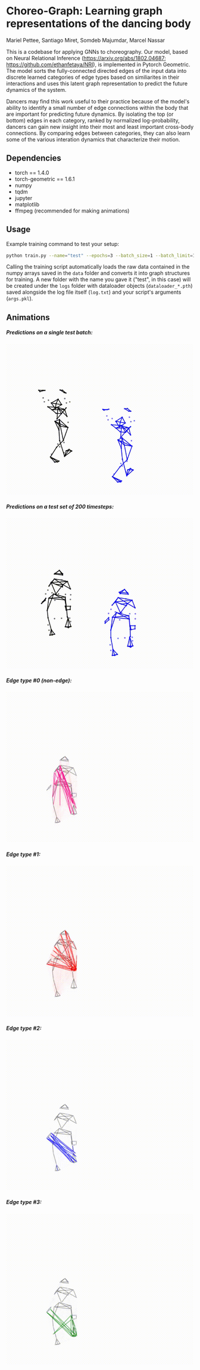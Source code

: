 # Choreo-Graph: Learning graph representations of the dancing body
Mariel Pettee, Santiago Miret, Somdeb Majumdar, Marcel Nassar 

This is a codebase for applying GNNs to choreography. Our model, based on Neural Relational Inference (https://arxiv.org/abs/1802.04687; https://github.com/ethanfetaya/NRI), is implemented in Pytorch Geometric. The model sorts the fully-connected directed edges of the input data into discrete learned categories of edge types based on similiarites in their interactions and uses this latent graph representation to predict the future dynamics of the system. 

Dancers may find this work useful to their practice because of the model's ability to identify a small number of edge connections within the body that are important for predicting future dynamics. By isolating the top (or bottom) edges in each category, ranked by normalized log-probability, dancers can gain new insight into their most and least important cross-body connections. By comparing edges between categories, they can also learn some of the various interation dynamics that characterize their motion.

## Dependencies
- torch == 1.4.0
- torch-geometric == 1.6.1
- numpy
- tqdm
- jupyter
- matplotlib
- ffmpeg (recommended for making animations)

## Usage
Example training command to test your setup:

```bash
python train.py --name="test" --epochs=3 --batch_size=1 --batch_limit=1 --node_embedding_dim=36 --seq_len=10 --predicted_timesteps=2
```

Calling the training script automatically loads the raw data contained in the numpy arrays saved in the `data` folder and converts it into graph structures for training. A new folder with the name you gave it ("test", in this case) will be created under the `logs` folder with dataloader objects (`dataloader_*.pth`) saved alongside the log file itself (`log.txt`) and your script's arguments (`args.pkl`).

## Animations 
##### Predictions on a single test batch:
![](data/animations/test_batch.gif)

##### Predictions on a test set of 200 timesteps:
![](data/animations/test_200.gif)

##### Edge type #0 (non-edge):
![](data/animations/edgetype0.gif)

##### Edge type #1:
![](data/animations/edgetype1.gif)

##### Edge type #2:
![](data/animations/edgetype2.gif)

##### Edge type #3:
![](data/animations/edgetype3.gif)
